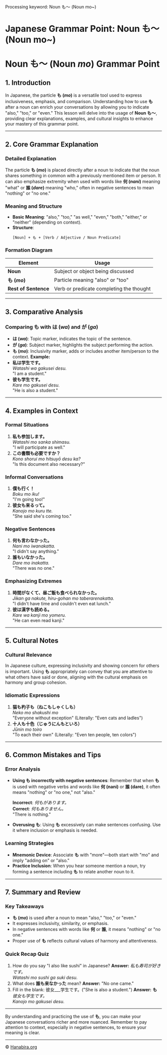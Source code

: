 Processing keyword: Noun も〜 (Noun mo~)
# Japanese Grammar Point: Noun も〜 (Noun mo~)
# Noun も〜 (Noun *mo*) Grammar Point
## 1. Introduction
In Japanese, the particle **も (*mo*)** is a versatile tool used to express inclusiveness, emphasis, and comparison. Understanding how to use **も** after a noun can enrich your conversations by allowing you to indicate "also," "too," or "even." This lesson will delve into the usage of **Noun も〜**, providing clear explanations, examples, and cultural insights to enhance your mastery of this grammar point.

---
## 2. Core Grammar Explanation
### Detailed Explanation
The particle **も (*mo*)** is placed directly after a noun to indicate that the noun shares something in common with a previously mentioned item or person. It can also emphasize extremity when used with words like **何 (*nani*)** meaning "what" or **誰 (*dare*)** meaning "who," often in negative sentences to mean "nothing" or "no one."
### Meaning and Structure
- **Basic Meaning**: "also," "too," "as well," "even," "both," "either," or "neither" (depending on context).
- **Structure**:
  ```
  [Noun] + も + [Verb / Adjective / Noun Predicate]
  ```
### Formation Diagram
| Element        | Usage                                   |
|----------------|-----------------------------------------|
| **Noun**       | Subject or object being discussed       |
| **も (*mo*)**  | Particle meaning "also" or "too"        |
| **Rest of Sentence** | Verb or predicate completing the thought |
---
## 3. Comparative Analysis
### Comparing **も** with **は (*wa*)** and **が (*ga*)**
- **は (*wa*)**: Topic marker, indicates the topic of the sentence.
- **が (*ga*)**: Subject marker, highlights the subject performing the action.
- **も (*mo*)**: Inclusivity marker, adds or includes another item/person to the context.
**Example:**
- **私は学生です。**  
  *Watashi wa gakusei desu.*  
  "I am a student."
- **彼も学生です。**  
  *Kare mo gakusei desu.*  
  "He is also a student."
---
## 4. Examples in Context
### Formal Situations
1. **私も参加します。**  
   *Watashi mo sanka shimasu.*  
   "I will participate as well."
2. **この書類も必要ですか？**  
   *Kono shorui mo hitsuyō desu ka?*  
   "Is this document also necessary?"
### Informal Conversations
1. **僕も行く！**  
   *Boku mo iku!*  
   "I'm going too!"
2. **彼女も来るって。**  
   *Kanojo mo kuru tte.*  
   "She said she's coming too."
### Negative Sentences
1. **何も言わなかった。**  
   *Nani mo iwanakatta.*  
   "I didn't say anything."
2. **誰もいなかった。**  
   *Dare mo inakatta.*  
   "There was no one."
### Emphasizing Extremes
1. **時間がなくて、昼ご飯も食べられなかった。**  
   *Jikan ga nakute, hiru-gohan mo taberarenakatta.*  
   "I didn't have time and couldn't even eat lunch."
2. **彼は漢字も読める。**  
   *Kare wa kanji mo yomeru.*  
   "He can even read kanji."
---
## 5. Cultural Notes
### Cultural Relevance
In Japanese culture, expressing inclusivity and showing concern for others is important. Using **も** appropriately can convey that you are attentive to what others have said or done, aligning with the cultural emphasis on harmony and group cohesion.
### Idiomatic Expressions
1. **猫も杓子も（ねこもしゃくしも）**  
   *Neko mo shakushi mo*  
   "Everyone without exception" (Literally: "Even cats and ladles")
2. **十人も十色（じゅうにんもといろ）**  
   *Jūnin mo toiro*  
   "To each their own" (Literally: "Even ten people, ten colors")
---
## 6. Common Mistakes and Tips
### Error Analysis
- **Using も incorrectly with negative sentences**: Remember that when **も** is used with negative verbs and words like **何 (nani)** or **誰 (dare)**, it often means "nothing" or "no one," not "also."
  
  **Incorrect**: *何もがあります。*  
  **Correct**: *何もありません。*  
  "There is nothing."
- **Overusing も**: Using **も** excessively can make sentences confusing. Use it where inclusion or emphasis is needed.
### Learning Strategies
- **Mnemonic Device**: Associate **も** with "more"—both start with "mo" and imply "adding on" or "also."
- **Practice Inclusion**: When you hear someone mention a noun, try forming a sentence including **も** to relate another noun to it.
---
## 7. Summary and Review
### Key Takeaways
- **も (*mo*)** is used after a noun to mean "also," "too," or "even."
- It expresses inclusivity, similarity, or emphasis.
- In negative sentences with words like **何** or **誰**, it means "nothing" or "no one."
- Proper use of **も** reflects cultural values of harmony and attentiveness.
### Quick Recap Quiz
1. How do you say "I also like sushi" in Japanese?
   **Answer:** *私も寿司が好きです。*  
   *Watashi mo sushi ga suki desu.*
2. What does **誰も来なかった** mean?
   **Answer:** "No one came."
3. Fill in the blank: 彼女___学生です。("She is also a student.")
   **Answer:** **も**  
   *彼女も学生です。*  
   *Kanojo mo gakusei desu.*
---
By understanding and practicing the use of **も**, you can make your Japanese conversations richer and more nuanced. Remember to pay attention to context, especially in negative sentences, to ensure your meaning is clear.


---

© [Hanabira.org](https://hanabira.org)
